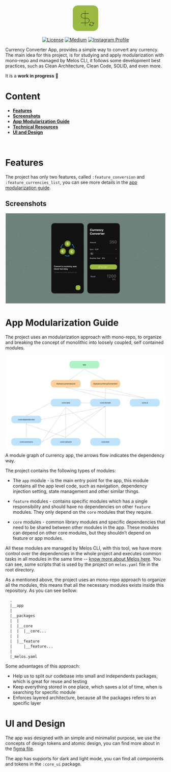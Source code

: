<h1 align="center">
  <img align="center" width ='80px' src="./app/assets/images/logo.png" alt="logo">
</h1>

<p align="center">
  <a href="https://opensource.org/licenses/Apache-2.0"><img alt="License" src="https://img.shields.io/badge/License-Apache%202.0-blue.svg"/></a>
  <a href="https://medium.com/@willAmaral"><img alt="Medium" src="https://skydoves.github.io/badges/Story-Medium.svg"/></a>
  <a href="https://www.instagram.com/wiidev/"><img alt="Instagram Profile" src="https://badges.aleen42.com/src/instagram.svg"/></a>
</p>

Currency Converter App, provides a simple way to convert any currency. The main idea
for this project, is for studying and apply modularization with mono-repo and
managed by Melos CLI, it follows some development best practices, such as Clean
Architecture, Clean Code, SOLID, and even more.

It is a **work in progress** 🚧

# Content

- **[Features](#features)**
- **[Screenshots](##screenshots)**
- **[App Modularization Guide](#app-modularization-guide)**
- **[Technical Resources](#technical-resources)**
- **[UI and Design](#ui-and-design)**
<!-- - **[How to Use](#how-to-use)**
- **[App Flow Sample](#app-flow-sample)** -->

<br>

# Features

The project has only two features, called `:feature_conversion` and
`:feature_currencies_list`, you can see more details in the [app modularization
guide](#app-modularization-guide).

## Screenshots

![Screenshot showing Welcome Screen and Home Screen](docs/images/screenshots.png "Screenshot showing Welcome Screen and Home Screen")

# App Modularization Guide

The project uses an modularization approach with mono-repo, to organize
and breaking the concept of monolithic into loosely coupled, self contained
modules.

![A module graph of currency app](docs/images/app_modules.png "A module graph of currency app")
A module graph of currency app, the arrows flow indicates the dependency way.

The project contains the following types of modules:

- The `app` module - is the main entry point for the app, this module contains
  all the app level code, such as navigation, dependency injection setting, state
  management and other similar things.

- `feature` modules - contains specific modules which has a single responsibility
  and should have no dependencies on other `feature` modules. They only depend on
  the `core` modules that they require.

- `core` modules - common library modules and specific dependencies that need to be
  shared between other modules in the app. These modules can depend on other core modules,
  but they shouldn’t depend on feature or app modules.

All these modules are managed by Melos CLI, with this tool, we have more control
over the dependencies in the whole project and executes common tasks in all modules
in the same time -- [know more about Melos here](https://melos.invertase.dev/).
You can see, some scripts that is used by the project on `melos.yaml` file in the
root directory.

As a mentioned above, the project uses an mono-repo approach to organize all
the modules, this means that all the necessary modules exists inside this repository.
As you can see bellow:

```
  .
  |__app
  |
  |__packages
  |  |
  |  |__core
  |  |  |__core...
  |  |
  |  |__feature
  |     |__feature...
  |
  |_melos.yaml
```

Some advantages of this approach:

- Help us to split our codebase into small and independents packages,
  which is great for reuse and testing
- Keep everything stored in one place, which saves a lot of time, when is searching
  for specific module
- Enforces layered architecture, because all the packages refers to an specific layer

# UI and Design

The app was designed with an simple and minimalist purpose, we use the concepts
of design tokens and atomic design, you can find more about in the
[figma file](https://www.figma.com/file/aBGCDeRuqnngXxhlY4p2O9/Currency-Converter-App-Case-Study?node-id=45%3A39&t=5egYOZqyjrlwngih-1).

The app has supports for dark and light mode, you can find all components and tokens
in the `:core_ui` package.
